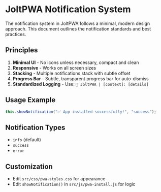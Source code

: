 # JoltPWA Notification System

The notification system in JoltPWA follows a minimal, modern design approach. This document outlines the notification standards and best practices.

## Principles

1. **Minimal UI** - No icons unless necessary, compact and clean
2. **Responsive** - Works on all screen sizes
3. **Stacking** - Multiple notifications stack with subtle offset
4. **Progress Bar** - Subtle, transparent progress bar for auto-dismiss
5. **Standardized Logging** - Use: `🔧 JoltPWA | [context]: [details]`

## Usage Example

```js
this.showNotification("✅ App installed successfully!", "success");
```

## Notification Types

- `info` (default)
- `success`
- `error`

## Customization

- Edit `src/css/pwa-styles.css` for appearance
- Edit `showNotification()` in `src/js/pwa-install.js` for logic
